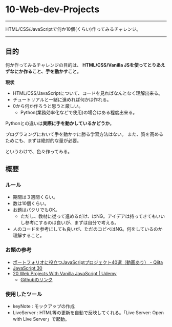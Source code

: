 # 10-Web-dev-Projects

***
HTML/CSS/JavaScriptで何か10個(くらい)作ってみるチャレンジ。
***

## 目的

何か作ってみるチャレンジの目的は、
**HTML/CSS/Vanilla JSを使ってとりあえずなにか作ること、手を動かすこと**。

**現状**

* HTML/CSS/JavaScriptについて、コードを見ればなんとなく理解出来る。
* チュートリアルと一緒に進めれば何かは作れる。
* 0から何か作ろうと思うと厳しい。
    * Python(業務効率化などで使用)の場合はある程度出来る。

Pythonとの違いは**実際に手を動かしているかどうか**。

プログラミングにおいて手を動かすに勝る学習方法はない。
また、質を高めるためにも、まずは絶対的な量が必要。

というわけで、色々作ってみる。

## 概要
### ルール

- 期間は３週間くらい。
- 数は10個くらい。
- お題はパクリでもOK。
  - ただし、教材に従って進めるだけ、はNG。アイデアは持ってきてもいいし参考にするのは良いが、まずは自分で考える。
- 人のコードを参考にしても良いが、ただのコピペはNG。何をしているのか理解すること。


### お題の参考

- [ポートフォリオに役立つJavaScriptプロジェクト40選（動画あり） - Qiita](https://qiita.com/baby-degu/items/33acb94e404feaf58d35)
- [JavaScript 30](https://javascript30.com/)
- [20 Web Projects With Vanilla JavaScript | Udemy](https://www.udemy.com/course/web-projects-with-vanilla-javascript/learn/lecture/17846078#overview)
  - [Githubのリンク](https://github.com/bradtraversy/vanillawebprojects)

### 使用したツール

* keyNote : モックアップの作成
* LiveServer : HTML等の更新を自動で反映してくれる。「Live Server: Open with Live Server」で起動。